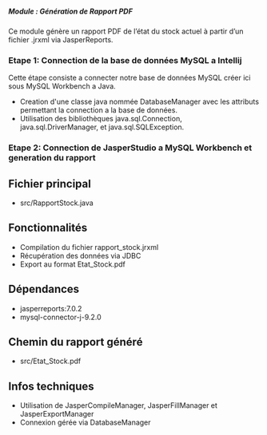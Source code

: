 
#####  Module : Génération de Rapport PDF

Ce module génère un rapport PDF de l’état du stock actuel à partir d’un fichier .jrxml via JasperReports.

### Etape 1: Connection de la base de données MySQL a Intellij

Cette étape consiste a connecter notre base de données MySQL créer ici sous MySQL Workbench a Java.

- Creation d'une classe java nommée DatabaseManager avec les attributs permettant la connection a la base de données.
- Utilisation des bibliothèques java.sql.Connection, java.sql.DriverManager, et java.sql.SQLException. 

### Etape 2: Connection de JasperStudio a MySQL Workbench et generation du rapport

##  Fichier principal

- src/RapportStock.java

##  Fonctionnalités

- Compilation du fichier rapport_stock.jrxml
- Récupération des données via JDBC
- Export au format Etat_Stock.pdf

##  Dépendances

- jasperreports:7.0.2
- mysql-connector-j-9.2.0

 ## Chemin du rapport généré

- src/Etat_Stock.pdf

##  Infos techniques

- Utilisation de JasperCompileManager, JasperFillManager et JasperExportManager
- Connexion gérée via DatabaseManager




